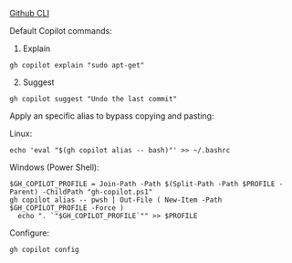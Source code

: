 [Github CLI](https://learn.microsoft.com/en-us/training/modules/github-copilot-across-environments/5-git-hub-copilot-for-the-command-line?ns-enrollment-type=learningpath&ns-enrollment-id=learn.github-copilot)

Default Copilot commands:

1. Explain
```shell
gh copilot explain "sudo apt-get"
```
2. Suggest
```shell
gh copilot suggest "Undo the last commit"
```

Apply an specific alias to bypass copying and pasting:

Linux:
```shell
echo 'eval "$(gh copilot alias -- bash)"' >> ~/.bashrc
```

Windows (Power Shell):
```shell
$GH_COPILOT_PROFILE = Join-Path -Path $(Split-Path -Path $PROFILE -Parent) -ChildPath "gh-copilot.ps1"
gh copilot alias -- pwsh | Out-File ( New-Item -Path $GH_COPILOT_PROFILE -Force )
  echo ". `"$GH_COPILOT_PROFILE`"" >> $PROFILE
```

Configure:
```shell
gh copilot config
```